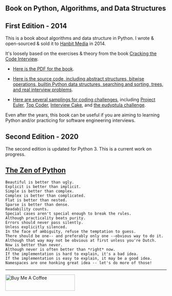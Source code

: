 ## Book on Python, Algorithms, and Data Structures

## First Edition - 2014

This is a book about algorithms and data structure in Python. I wrote & open-sourced & sold it to [Hanbit Media](http://www.hanbit.co.kr/) in 2014. 

It's loosely based on the exercises & theory from the book [Cracking the Code Interview](https://www.amazon.com/Cracking-Coding-Interview-Programming-Questions/dp/0984782850/).

- [Here is the PDF for the book](https://github.com/bt3gl/Python-and-Algorithms-and-Data-Structures/blob/master/First_edition_2014/ebook_pdf/book_second_edition.pdf).

- [Here is the source code, including abstract structures, bitwise operations, builtin Python data structures, searching and sorting, trees, and real interview problems](https://github.com/bt3gl/Book-on-Python-Algorithms-and-Data-Structures/tree/master/First_edition_2014/ebook_src).

- [Here are several samplings for coding challenges](https://github.com/bt3gl/Book-on-Python-Algorithms-and-Data-Structures/tree/master/First_edition_2014/other_resources), including [Project Euler](https://projecteuler.net/), [Top Coder](https://www.topcoder.com/challenges), [Interview Cake](https://www.interviewcake.com/), and [the eudyptula challenge](http://eudyptula-challenge.org/).

Even after the years, this book can be useful if you are aiming to learning Python and/or practicing for software engineering interviews.


## Second Edition - 2020

The second edition is updated for Python 3. This is a current work on progress.



## [The Zen of Python](https://www.python.org/dev/peps/pep-0020/)

```
Beautiful is better than ugly.
Explicit is better than implicit.
Simple is better than complex.
Complex is better than complicated.
Flat is better than nested.
Sparse is better than dense.
Readability counts.
Special cases aren't special enough to break the rules.
Although practicality beats purity.
Errors should never pass silently.
Unless explicitly silenced.
In the face of ambiguity, refuse the temptation to guess.
There should be one-- and preferably only one --obvious way to do it.
Although that way may not be obvious at first unless you're Dutch.
Now is better than never.
Although never is often better than *right* now.
If the implementation is hard to explain, it's a bad idea.
If the implementation is easy to explain, it may be a good idea.
Namespaces are one honking great idea -- let's do more of those!
```

-----
<a href="https://www.buymeacoffee.com/miavonpizza" target="_blank"><img src="https://cdn.buymeacoffee.com/buttons/arial-pink.png" alt="Buy Me A Coffee" style="height: 51px !important;width: 217px !important;" ></a>
